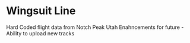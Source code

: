 Wingsuit Line
======================

Hard Coded flight data from Notch Peak Utah
Enahncements for future - Ability to upload new tracks
